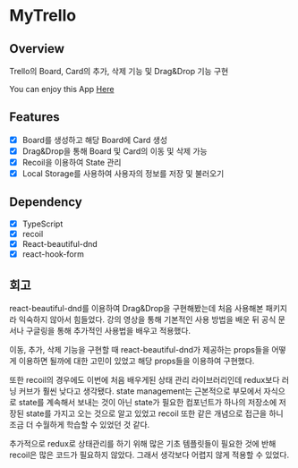# MyTrello

## Overview

Trello의 Board, Card의 추가, 삭제 기능 및 Drag&Drop 기능 구현

You can enjoy this App [Here](https://flamboyant-wright-29843b.netlify.app)

## Features

- [x] Board를 생성하고 해당 Board에 Card 생성
- [x] Drag&Drop을 통해 Board 및 Card의 이동 및 삭제 가능
- [x] Recoil을 이용하여 State 관리
- [x] Local Storage를 사용하여 사용자의 정보를 저장 및 불러오기

## Dependency

- [x] TypeScript
- [x] recoil
- [x] React-beautiful-dnd
- [x] react-hook-form

## 회고

react-beautiful-dnd를 이용하여 Drag&Drop을 구현해봤는데 처음 사용해본 패키지라 익숙하지 않아서 힘들었다. 강의 영상을 통해 기본적인 사용 방법을 배운 뒤 공식 문서나 구글링을 통해 추가적인 사용법을 배우고 적용했다.

이동, 추가, 삭제 기능을 구현할 때 react-beautiful-dnd가 제공하는 props들을 어떻게 이용하면 될까에 대한 고민이 있었고 해당 props들을 이용하여 구현했다.

또한 recoil의 경우에도 이번에 처음 배우게된 상태 관리 라이브러리인데 redux보다 러닝 커브가 훨씬 낮다고 생각됐다. state management는 근본적으로 부모에서 자식으로 state를 계속해서 보내는 것이 아닌 state가 필요한 컴포넌트가 하나의 저장소에 저장된 state를 가지고 오는 것으로 알고 있었고 recoil 또한 같은 개념으로 접근을 하니 조금 더 수월하게 학습할 수 있었던 것 같다.

추가적으로 redux로 상태관리를 하기 위해 많은 기초 템플릿들이 필요한 것에 반해 recoil은 많은 코드가 필요하지 않았다. 그래서 생각보다 어렵지 않게 적용할 수 있었다.